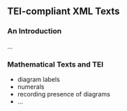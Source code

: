 ## TEI-compliant XML Texts

### An Introduction

...

### Mathematical Texts and TEI

+ diagram labels
+ numerals
+ recording presence of diagrams
+ ...